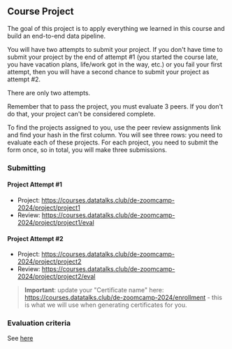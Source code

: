 ## Course Project

The goal of this project is to apply everything we learned
in this course and build an end-to-end data pipeline.

You will have two attempts to submit your project. If you don't have 
time to submit your project by the end of attempt #1 (you started the 
course late, you have vacation plans, life/work got in the way, etc.)
or you fail your first attempt, 
then you will have a second chance to submit your project as attempt
#2. 

There are only two attempts.

Remember that to pass the project, you must evaluate 3 peers. If you don't do that,
your project can't be considered complete.

To find the projects assigned to you, use the peer review assignments link 
and find your hash in the first column. You will see three rows: you need to evaluate 
each of these projects. For each project, you need to submit the form once,
so in total, you will make three submissions. 


### Submitting

#### Project Attempt #1

* Project: https://courses.datatalks.club/de-zoomcamp-2024/project/project1
* Review: https://courses.datatalks.club/de-zoomcamp-2024/project/project1/eval

#### Project Attempt #2

* Project: https://courses.datatalks.club/de-zoomcamp-2024/project/project2
* Review: https://courses.datatalks.club/de-zoomcamp-2024/project/project2/eval

> **Important**: update your "Certificate name" here: https://courses.datatalks.club/de-zoomcamp-2024/enrollment -
this is what we will use when generating certificates for you.

### Evaluation criteria

See [here](https://github.com/DataTalksClub/data-engineering-zoomcamp/blob/main/projects/README.md)
